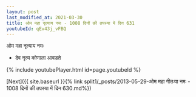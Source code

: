 ```yaml
---
layout: post
last_modified_at: 2021-03-30
title: ओम महा नृत्याय नमः - 1008 दिनों की तपस्या में दिन 631
youtubeId: qEv43j_vFBQ
---
```

 
 
 ओम महा नृत्याय नमः  
 
 -  देव नृत्य कोणाला आवडते 
 
  
 
  
 
 
 
 
 
 


{% include youtubePlayer.html id=page.youtubeId %}
 
[Next]({{ site.baseurl }}{% link  split1/_posts/2013-05-29-ओम महा गीतःया नमः - 1008 दिनों की तपस्या में दिन 630.md%})
 

